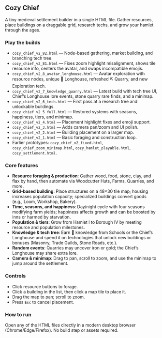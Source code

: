 ## Cozy Chief

A tiny medieval settlement builder in a single HTML file. Gather resources, place buildings on a draggable grid, research techs, and grow your hamlet through the ages.

### Play the builds
- `cozy_chief_v2_82.html` — Node-based gathering, market building, and branching tech tree.
- `cozy_chief_v2_81.html` — Fixes zoom highlight misalignment, shows tile resource info, centers the avatar, and swaps incompatible emojis.
- `cozy_chief_v2_8_avatar_longhouse.html` — Avatar exploration with resource nodes, unique 🏰 Longhouse, refreshed ⛏️ Quarry, and new Exploration tech.
- `cozy_chief_v2_7_knowledge_quarry.html` — Latest build with tech tree UI, Chief’s Longhouse lore events, stone quarry rare finds, and a minimap.
- `cozy_chief_v2_6_tech.html` — First pass at a research tree and unlockable buildings.
- `cozy_chief_v2_5_full.html` — Restored systems with seasons, happiness, tiers, and minimap.
- `cozy_chief_v2_4.html` — Placement highlight fixes and emoji support.
- `cozy_chief_v2_3.html` — Adds camera pan/zoom and UI polish.
- `cozy_chief_v2_2.html` — Building placement on a larger map.
- `cozy_chief_v2_1.html` — Basic foraging and construction loop.
- Earlier prototypes: `cozy_chief_v2_fixed.html`, `cozy_chief_zoom_minimap.html`, `cozy_hamlet_playable.html`, `cozy_settlement.html`.

### Core features
- **Resource foraging & production**: Gather wood, food, stone, clay, and flax by hand, then automate via Woodcutter Huts, Farms, Quarries, and more.
- **Grid-based building**: Place structures on a 48×30 tile map; housing increases population capacity; specialized buildings convert goods (e.g., Loom, Workshop, Bakery).
- **Time, seasons, and happiness**: Day/night cycle with four seasons modifying farm yields; happiness affects growth and can be boosted by Inns or harmed by starvation.
- **Population & tiers**: Grow from Hamlet I to Borough IV by meeting resource and population milestones.
- **Knowledge & tech tree**: Earn 📜 knowledge from Schools or the Chief’s Longhouse and spend it on technologies that unlock new buildings or bonuses (Masonry, Trade Guilds, Stone Roads, etc.).
- **Random events**: Quarries may uncover iron or gold; the Chief’s Longhouse may share extra lore.
- **Camera & minimap**: Drag to pan, scroll to zoom, and use the minimap to jump around the settlement.

### Controls
- Click resource buttons to forage.
- Click a building in the list, then click a map tile to place it.
- Drag the map to pan; scroll to zoom.
- Press `Esc` to cancel placement.

### How to run
Open any of the HTML files directly in a modern desktop browser (Chrome/Edge/Firefox). No build step or assets required.
